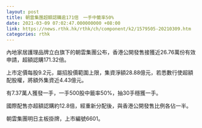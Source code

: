 ```yaml
---
layout: post
title: 朝雲集團超額認購逾171倍　一手中籤率50%
date: 2021-03-09 07:02:47.000000000 +08:00
link: https://news.rthk.hk/rthk/ch/component/k2/1579505-20210309.htm
categories: rthk
---
```


內地家居護理品牌立白旗下的朝雲集團公布，香港公開發售接獲近26.76萬份有效申請，超額認購171.32倍。

上市定價每股9.2元，屬招股價範圍上限，集資淨額28.88億元，若悉數行使超額配股權，將額外集資近4.43億元。

有7.37萬人獲發一手，一手500股中籤率50%，抽30手穩獲一手。

國際配售亦超額認購約12.8倍，經重新分配後，與香港公開發售比例各佔一半。

朝雲集團明日主板掛牌，上市編號6601。

